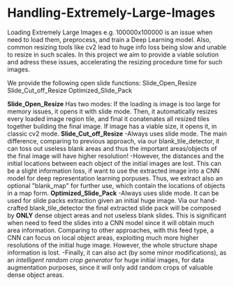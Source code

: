 # Handling-Extremely-Large-Images
Loading Extremely Large Images e.g. 100000x100000 is an issue when need to load them, preprocess, and train a Deep Learning model. 
Also, common resizing tools like cv2 lead to huge info loss being slow and unable to resize in such scales. 
In this project we aim to provide a viable solution and adress these issues, accelerating the resizing procedure time for such images.


We provide the following open slide functions:
        Slide_Open_Resize
        Slide_Cut_off_Resize
        Optimized_Slide_Pack
     
**Slide_Open_Resize**
Has two modes:
                If the loading is image is too large for memory issues,
                it opens it with slide mode. Then, it automatically resizes every loaded image region tile,
                and final it conatenates all resized tiles together building the final image. If image has a viable size,
                it opens it, in classic cv2 mode.
**Slide_Cut_off_Resize**
                -Always uses slide mode. The main difference, comparing to previous approach, via our blank_tile_detector, it can toss out useless blank areas
                and thus the important areas/objects of the final image will have higher resolution!
                -However, the distances and the initial locations between each object of the initial images are lost.
                This can be a slight information loss, if want to use the extracted image into a CNN model for deep representation learning porpuses. 
                Thus, we extract also an optional "blank_map" for further use, which contain the locations of objects in a map form.
**Optimized_Slide_Pack**
                -Always uses slide mode. It can be used for slide packs extraction given an initial huge image.
                Via our hand-crafted blank_tile_detector the final extracted slide pack will be composed by **ONLY** dense object areas and not useless blank slides.
                This is significant when need to feed the slides into a CNN model since it will obtain much area information.
                Comparing to other approaches, with this feed type, a CNN can focus on local object areas, 
                exploiting much more higher resolutions of the initial huge image. However, the whole structure shape information is lost.
                -Finally, it can also act (by some minor modifications), as an _intelligent random crop generator_ for huge initial images, for data augmentation purposes,
                since it will only add random crops of valuable dense object areas.
